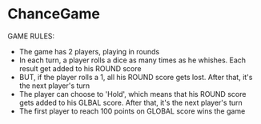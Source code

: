 # ChanceGame
GAME RULES:  
- The game has 2 players, playing in rounds 
- In each turn, a player rolls a dice as many times as he whishes. Each result get added to his ROUND score 
- BUT, if the player rolls a 1, all his ROUND score gets lost. After that, it's the next player's turn 
- The player can choose to 'Hold', which means that his ROUND score gets added to his GLBAL score. After that, it's the next player's turn 
- The first player to reach 100 points on GLOBAL score wins the game
